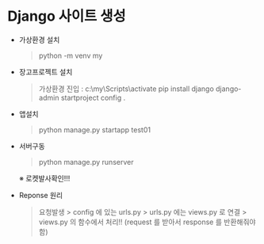 # Django 사이트 생성

* 가상환경 설치

  > python -m venv my

* 장고프로젝트 설치

  > 가상환경 진입 : c:\my\Scripts\activate
  > pip install django
  > django-admin startproject config .

* 앱설치

  > python manage.py startapp test01

* 서버구동

  > python manage.py runserver


  ※ 로켓발사확인!!!
* Reponse 원리

  > 요청발생 > config 에 있는 urls.py > urls.py 에는 views.py 로 연결 > views.py 의 함수에서 처리!! (request 를 받아서 response 를 반환해줘야함)

